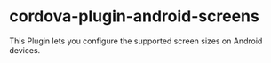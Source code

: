 # cordova-plugin-android-screens
This Plugin lets you configure the supported screen sizes on Android devices.
